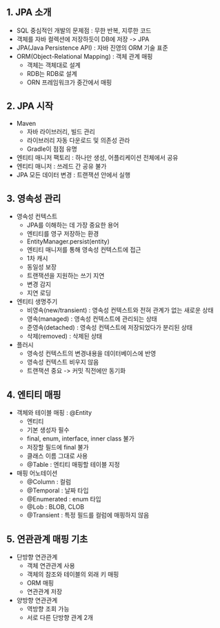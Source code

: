 ## 1. JPA 소개
- SQL 중심적인 개발의 문제점 : 무한 반복, 지루한 코드
- 객체를 자바 컬렉션에 저장하듯이 DB에 저장 -> JPA
- JPA(Java Persistence API) : 자바 진영의 ORM 기술 표준
- ORM(Object-Relational Mapping) : 객체 관계 매핑
  - 객체는 객체대로 설계
  - RDB는 RDB로 설계
  - ORN 프레임워크가 중간에서 매핑

## 2. JPA 시작
- Maven
  - 자바 라이브러리, 빌드 관리
  - 라이브러리 자동 다운로드 및 의존성 관라
  - Gradle이 점점 유명
- 엔티티 매니저 팩토리 : 하나만 생성, 어플리케이션 전체에서 공유
- 엔티티 매니저 : 쓰레드 간 공유 불가
- JPA 모든 데이터 변경 : 트랜잭션 안에서 실행

## 3. 영속성 관리
- 영속성 컨텍스트
  - JPA를 이해하는 데 가장 중요한 용어
  - 엔티티를 영구 저장하는 환경
  - EntityManager.persist(entity)
  - 엔티티 매니저를 통해 영속성 컨텍스트에 접근
  - 1차 캐시
  - 동일성 보장
  - 트랜잭션을 지원하는 쓰기 지연
  - 변경 감지
  - 지연 로딩
- 엔티티 생명주기
  - 비영속(new/transient) : 영속성 컨텍스트와 전혀 관계가 없는 새로운 상태
  - 영속(managed) : 영속성 컨텍스트에 관리되는 상태
  - 준영속(detached) : 영속성 컨텍스트에 저장되었다가 분리된 상태
  - 삭제(removed) : 삭제된 상태
- 플러시
  - 영속성 컨텍스트의 변경내용을 데이터베이스에 반영
  - 영속성 컨텍스트 비우지 않음
  - 트랜잭션 중요 -> 커밋 직전에만 동기화

## 4. 엔티티 매핑
- 객체와 테이블 매핑 : @Entity
  - 엔티티
  - 기본 생성자 필수
  - final, enum, interface, inner class 불가
  - 저장할 필드에 final 불가
  - 클래스 이름 그대로 사용
  - @Table : 엔티티 매핑할 테이블 지정
- 매핑 어노테이션
  - @Column : 컬럼
  - @Temporal : 날짜 타입
  - @Enumerated : enum 타입
  - @Lob : BLOB, CLOB
  - @Transient : 특정 필드를 컬럼에 매핑하지 않음

## 5. 연관관계 매핑 기초
- 단방향 연관관계
  - 객체 연관관계 사용
  - 객체의 참조와 테이블의 외래 키 매핑
  - ORM 매핑
  - 연관관계 저장
- 양방향 연관관계
  - 역방향 조회 가능
  - 서로 다른 단방향 관계 2개